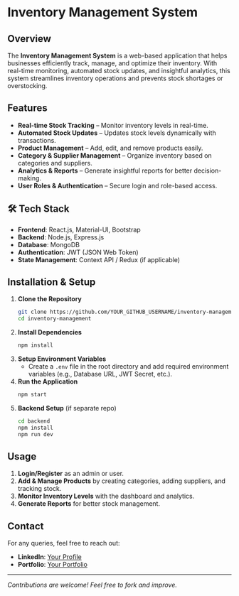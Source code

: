 # Inventory Management System

##  Overview
The **Inventory Management System** is a web-based application that helps businesses efficiently track, manage, and optimize their inventory. With real-time monitoring, automated stock updates, and insightful analytics, this system streamlines inventory operations and prevents stock shortages or overstocking.

##  Features
-  **Real-time Stock Tracking** – Monitor inventory levels in real-time.
-  **Automated Stock Updates** – Updates stock levels dynamically with transactions.
-  **Product Management** – Add, edit, and remove products easily.
-  **Category & Supplier Management** – Organize inventory based on categories and suppliers.
-  **Analytics & Reports** – Generate insightful reports for better decision-making.
-  **User Roles & Authentication** – Secure login and role-based access.

## 🛠 Tech Stack
- **Frontend**: React.js, Material-UI, Bootstrap
- **Backend**: Node.js, Express.js
- **Database**: MongoDB
- **Authentication**: JWT (JSON Web Token)
- **State Management**: Context API / Redux (if applicable)

##  Installation & Setup
1. **Clone the Repository**
   ```sh
   git clone https://github.com/YOUR_GITHUB_USERNAME/inventory-management.git
   cd inventory-management
   ```
2. **Install Dependencies**
   ```sh
   npm install
   ```
3. **Setup Environment Variables**
   - Create a `.env` file in the root directory and add required environment variables (e.g., Database URL, JWT Secret, etc.).
4. **Run the Application**
   ```sh
   npm start
   ```
5. **Backend Setup** (if separate repo)
   ```sh
   cd backend
   npm install
   npm run dev
   ```

##  Usage
1. **Login/Register** as an admin or user.
2. **Add & Manage Products** by creating categories, adding suppliers, and tracking stock.
3. **Monitor Inventory Levels** with the dashboard and analytics.
4. **Generate Reports** for better stock management.



##  Contact
For any queries, feel free to reach out:
- **LinkedIn**: [Your Profile](https://www.linkedin.com/in/YOUR_PROFILE/)
- **Portfolio**: [Your Portfolio](https://YOUR_PORTFOLIO_LINK/)

---

 *Contributions are welcome! Feel free to fork and improve.* 

